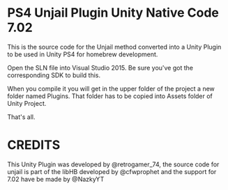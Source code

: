 # PS4 Unjail Plugin Unity Native Code 7.02

This is the source code for the Unjail method converted into a Unity Plugin to be used in Unity PS4 for homebrew development.

Open the SLN file into Visual Studio 2015. Be sure you've got the corresponding SDK to build this.

When you compile it you will get in the upper folder of the project a new folder named Plugins. That folder has to be copied into Assets folder of Unity Project.

That's all.

# CREDITS

This Unity Plugin was developed by @retrogamer_74, the source code for unjail is part of the libHB developed by @cfwprophet and the support for 7.02 have be made by @NazkyYT
